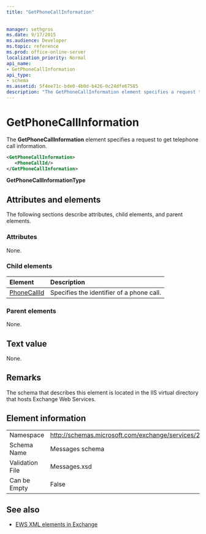 ```yaml
---
title: "GetPhoneCallInformation"
 
 
manager: sethgros
ms.date: 9/17/2015
ms.audience: Developer
ms.topic: reference
ms.prod: office-online-server
localization_priority: Normal
api_name:
- GetPhoneCallInformation
api_type:
- schema
ms.assetid: 5f4ee71c-bde0-4b0d-b426-0c24dfe67585
description: "The GetPhoneCallInformation element specifies a request to get telephone call information."
---
```


# GetPhoneCallInformation

The **GetPhoneCallInformation** element specifies a request to get telephone call information. 
  
```xml
<GetPhoneCallInformation>
   <PhoneCallId/>
</GetPhoneCallInformation>
```

 **GetPhoneCallInformationType**
## Attributes and elements

The following sections describe attributes, child elements, and parent elements.
  
### Attributes

None.
  
### Child elements

|**Element**|**Description**|
|:-----|:-----|
|[PhoneCallId](phonecallid.md) <br/> |Specifies the identifier of a phone call.  <br/> |
   
### Parent elements

None.
  
## Text value

None.
  
## Remarks

The schema that describes this element is located in the IIS virtual directory that hosts Exchange Web Services.
  
## Element information

|||
|:-----|:-----|
|Namespace  <br/> |http://schemas.microsoft.com/exchange/services/2006/messages  <br/> |
|Schema Name  <br/> |Messages schema  <br/> |
|Validation File  <br/> |Messages.xsd  <br/> |
|Can be Empty  <br/> |False  <br/> |
   
## See also



- [EWS XML elements in Exchange](ews-xml-elements-in-exchange.md)

